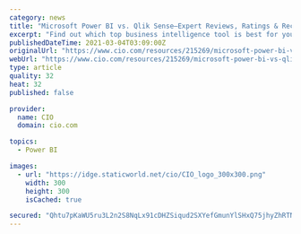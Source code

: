 ```yaml
---
category: news
title: "Microsoft Power BI vs. Qlik Sense—Expert Reviews, Ratings & Recommendations 2021"
excerpt: "Find out which top business intelligence tool is best for your needs. Get a features-to features comparison of Power BI vs. Qlik Sense—along with expert recommendations to help guide your decision."
publishedDateTime: 2021-03-04T03:09:00Z
originalUrl: "https://www.cio.com/resources/215269/microsoft-power-bi-vs-qlik-sense-expert-reviews-ratings-recommendations-2021"
webUrl: "https://www.cio.com/resources/215269/microsoft-power-bi-vs-qlik-sense-expert-reviews-ratings-recommendations-2021"
type: article
quality: 32
heat: 32
published: false

provider:
  name: CIO
  domain: cio.com

topics:
  - Power BI

images:
  - url: "https://idge.staticworld.net/cio/CIO_logo_300x300.png"
    width: 300
    height: 300
    isCached: true

secured: "Qhtu7pKaWU5ru3L2n2S8NqLx91cDHZSiqud2SXYefGmunYlSHxQ75jhyZhRTNpAqiWTKXnFOPnJIqDFVFXGSdSgS8zRTZDw0n5l4uulEdSDtuxnBsyiYyhObXfEtcn3eZyAoFzsRqcXknsPiKGxjGw12gk6Okp9x9j8ez35zlUyk+nbfLrOAlRX7TrnjnoLOYRteMl/I6cZKYWuOv2PQ8IWrtbN6rBFi8WTBWj/xoboEHQEQglAiWW3+KvuLKpOU76yXoBpBMuCRtsL45ExEgJbp7j4d0OoJqEq7Gd1ssoN6jzS4bVqjbc18x3Qgbm9APS9m7DBXZoqiFVa/oNL5JkW2Brf7OwJs+WfS6Ca0ARc=;+N1TKlRJgJlieLcINHbdIw=="
---
```


